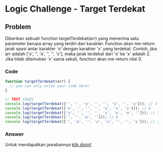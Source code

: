 # Logic Challenge - Target Terdekat

## Problem
Diberikan sebuah function targetTerdekat(arr) yang menerima satu parameter berupa array yang terdiri dari karakter. Function akan me-return jarak spasi antar karakter 'o' dengan karakter 'x' yang terdekat. Contoh, jika arr adalah ['x', '', 'o', '', '', 'x'], maka jarak terdekat dari 'o' ke 'x' adalah 2. Jika tidak ditemukan 'x' sama sekali, function akan me-return nilai 0.


### Code
```javascript
function targetTerdekat(arr) {
  // you can only write your code here!
}

// TEST CASES
console.log(targetTerdekat(['', '', 'o', '', '', 'x', '', 'x'])); // 3
console.log(targetTerdekat(['o', '', '', '', 'x', 'x', 'x'])); // 4
console.log(targetTerdekat(['x', '', '', '', 'x', 'x', 'o', ''])); // 1
console.log(targetTerdekat(['', '', 'o', ''])); // 0
console.log(targetTerdekat(['', 'o', '', 'x', 'x', '', '', 'x'])); // 2
```

### Answer
Untuk mendapatkan jawabannya [klik disini!](answer.js)
